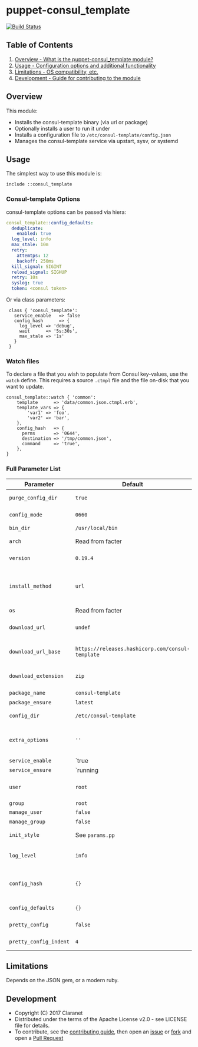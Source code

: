 # puppet-consul_template

[![Build Status](https://travis-ci.org/claranet/puppet-consul_template.svg?branch=master)](https://travis-ci.org/claranet/puppet-consul_template)

## Table of Contents

1. [Overview - What is the puppet-consul_template module?](#overview)
1. [Usage - Configuration options and additional functionality](#usage)
1. [Limitations - OS compatibility, etc.](#limitations)
1. [Development - Guide for contributing to the module](#development)

## Overview

This module:

* Installs the consul-template binary (via url or package)
* Optionally installs a user to run it under
* Installs a configuration file to `/etc/consul-template/config.json`
* Manages the consul-template service via upstart, sysv, or systemd

## Usage

The simplest way to use this module is:

```puppet
include ::consul_template
```

### Consul-template Options

consul-template options can be passed via hiera:

```yaml
consul_template::config_defaults:
  deduplicate:
    enabled: true
  log_level: info
  max_stale: 10m
  retry:
    attemtps: 12
    backoff: 250ms
  kill_signal: SIGINT
  reload_signal: SIGHUP
  retry: 10s
  syslog: true
  token: <consul token>
```

Or via class parameters:

```puppet
 class { 'consul_template':
   service_enable   => false
   config_hash      => {
     log_level => 'debug',
     wait      => '5s:30s',
     max_stale => '1s'
   }
 }
```

### Watch files

To declare a file that you wish to populate from Consul key-values, use the
`watch` define. This requires a source `.ctmpl` file and the file on-disk
that you want to update.

```puppet
consul_template::watch { 'common':
    template      => 'data/common.json.ctmpl.erb',
    template_vars => {
        'var1' => 'foo',
        'var2' => 'bar',
    },
    config_hash   => {
      perms       => '0644',
      destination => '/tmp/common.json',
      command     => 'true',
    },
}
```

### Full Parameter List

| Parameter              | Default                 | Description |
|------------------------|-------------------------|-------------|
| `purge_config_dir`     | `true`                  | If enabled, removes config files no longer managed by Puppet. |
| `config_mode`          | `0660`                  | Mode set on config files and directories. |
| `bin_dir`              | `/usr/local/bin`        | Path to the consul-template binaries |
| `arch`                 | Read from facter        | System architecture to use (amd64, x86_64, i386) |
| `version`              | `0.19.4`                | Version of consul-template to install via download |
| `install_method`       | `url`                   | When set to 'url', consul-template is downloaded and installed from source. If set to 'package', its installed using the system package manager. |
| `os`                   | Read from facter        |
| `download_url`         | `undef`                 | URL to download consul-template from (when `install_method` is set to 'url') |
| `download_url_base `   | `https://releases.hashicorp.com/consul-template` | Base URL to download consul-template from (when `install_method` is set to 'url') |
| `download_extension`   | `zip`                   | File extension of consul-template binary to be downloaded (when `install_method` is set to 'url') |
| `package_name`         | `consul-template`       | Name of package to install |
| `package_ensure`       | `latest`                | Version of package to install |
| `config_dir`           | `/etc/consul-template`  | Path to store the consul-template configuration |
| `extra_options`        | `''`                    | Extra options to be passed to the consul-template agent. See https://github.com/hashicorp/consul-template#options |
| `service_enable`       | `true                   | |
| `service_ensure`       | `running                | |
| `user`                 | `root`                  | This used to be a default of `consul-template` and this caused much out-of-box pain for people. |
| `group`                | `root`                  | |
| `manage_user`          | `false`                 | Module handles creating the user. |
| `manage_group`         | `false`                 | Module handles creating the group. |
| `init_style`           | See `params.pp`         | Init style to use for consul-template service.
| `log_level`            | `info`                  | Logging level to use for consul-template service. Can be 'debug', 'warn', 'err', 'info'
| `config_hash`          | `{}`                    | Consul-template configuration options. See https://github.com/hashicorp/consul-template#options
| `config_defaults`      | `{}`                    | Consul-template configuration option defaults.
| `pretty_config`        | `false`                 | Generates a human readable JSON config file. Defaults to `false`.
| `pretty_config_indent` | `4`                     | Toggle indentation for human readable JSON file.

## Limitations

Depends on the JSON gem, or a modern ruby.

## Development

* Copyright (C) 2017 Claranet
* Distributed under the terms of the Apache License v2.0 - see LICENSE file for details.
* To contribute, see the [contributing guide](CONTRIBUTING.md), then open an [issue](https://github.com/claranet/puppet-consul_template/issues) or
[fork](https://github.com/claranet/puppet-consul_template/fork) and open a
[Pull Request](https://github.com/claranet/puppet-consul_template/pulls)
